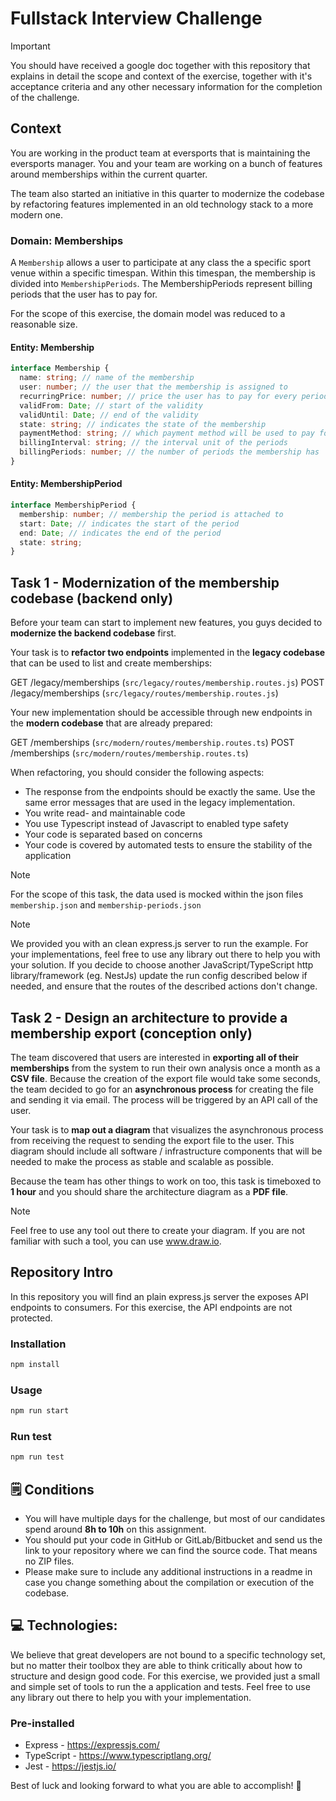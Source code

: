 # Fullstack Interview Challenge

> [!IMPORTANT]
> You should have received a google doc together with this repository that explains in detail the scope and context of the exercise, together with it's acceptance criteria and any other necessary information for the completion of the challenge.

## Context

You are working in the product team at eversports that is maintaining the eversports manager. You and your team are working on a bunch of features around memberships within the current quarter.

The team also started an initiative in this quarter to modernize the codebase by refactoring features implemented in an old technology stack to a more modern one.

### Domain: Memberships

A `Membership` allows a user to participate at any class the a specific sport venue within a specific timespan. Within this timespan, the membership is divided into `MembershipPeriods`. The MembershipPeriods represent billing periods that the user has to pay for.

For the scope of this exercise, the domain model was reduced to a reasonable size.

#### Entity: Membership

```ts
interface Membership {
  name: string; // name of the membership
  user: number; // the user that the membership is assigned to
  recurringPrice: number; // price the user has to pay for every period
  validFrom: Date; // start of the validity
  validUntil: Date; // end of the validity
  state: string; // indicates the state of the membership
  paymentMethod: string; // which payment method will be used to pay for the periods
  billingInterval: string; // the interval unit of the periods
  billingPeriods: number; // the number of periods the membership has
}
```

#### Entity: MembershipPeriod

```ts
interface MembershipPeriod {
  membership: number; // membership the period is attached to
  start: Date; // indicates the start of the period
  end: Date; // indicates the end of the period
  state: string;
}
```

## Task 1 - Modernization of the membership codebase (backend only)

Before your team can start to implement new features, you guys decided to **modernize the backend codebase** first.

Your task is to **refactor two endpoints** implemented in the **legacy codebase** that can be used to list and create memberships:

GET /legacy/memberships (`src/legacy/routes/membership.routes.js`)
POST /legacy/memberships (`src/legacy/routes/membership.routes.js`)

Your new implementation should be accessible through new endpoints in the **modern codebase** that are already prepared:

GET /memberships (`src/modern/routes/membership.routes.ts`)
POST /memberships (`src/modern/routes/membership.routes.ts`)

When refactoring, you should consider the following aspects:

- The response from the endpoints should be exactly the same. Use the same error messages that are used in the legacy implementation.
- You write read- and maintainable code
- You use Typescript instead of Javascript to enabled type safety
- Your code is separated based on concerns
- Your code is covered by automated tests to ensure the stability of the application

> [!NOTE]
> For the scope of this task, the data used is mocked within the json files `membership.json` and `membership-periods.json`

> [!NOTE]
> We provided you with an clean express.js server to run the example. For your implementations, feel free to use any library out there to help you with your solution. If you decide to choose another JavaScript/TypeScript http library/framework (eg. NestJs) update the run config described below if needed, and ensure that the routes of the described actions don't change.

## Task 2 - Design an architecture to provide a membership export (conception only)

The team discovered that users are interested in **exporting all of their memberships** from the system to run their own analysis once a month as a **CSV file**. Because the creation of the export file would take some seconds, the team decided to go for an **asynchronous process** for creating the file and sending it via email. The process will be triggered by an API call of the user.

Your task is to **map out a diagram** that visualizes the asynchronous process from receiving the request to sending the export file to the user. This diagram should include all software / infrastructure components that will be needed to make the process as stable and scalable as possible.

Because the team has other things to work on too, this task is timeboxed to **1 hour** and you should share the architecture diagram as a **PDF file**.

> [!NOTE]
> Feel free to use any tool out there to create your diagram. If you are not familiar with such a tool, you can use www.draw.io.

## Repository Intro

In this repository you will find an plain express.js server the exposes API endpoints to consumers. For this exercise, the API endpoints are not protected.

### Installation

```sh
npm install
```

### Usage

```sh
npm run start
```

### Run test

```sh
npm run test
```

## 🗒️ Conditions

- You will have multiple days for the challenge, but most of our candidates spend around **8h to 10h** on this assignment.
- You should put your code in GitHub or GitLab/Bitbucket and send us the link to your repository where we can find the source code. That means no ZIP files.
- Please make sure to include any additional instructions in a readme in case you change something about the compilation or execution of the codebase.

## 💻 Technologies:

We believe that great developers are not bound to a specific technology set, but no matter their toolbox they are able to think critically about how to structure and design good code. For this exercise, we provided just a small and simple set of tools to run the a application and tests. Feel free to use any library out there to help you with your implementation.

### Pre-installed

- Express - https://expressjs.com/
- TypeScript - https://www.typescriptlang.org/
- Jest - https://jestjs.io/

Best of luck and looking forward to what you are able to accomplish! 🙂
